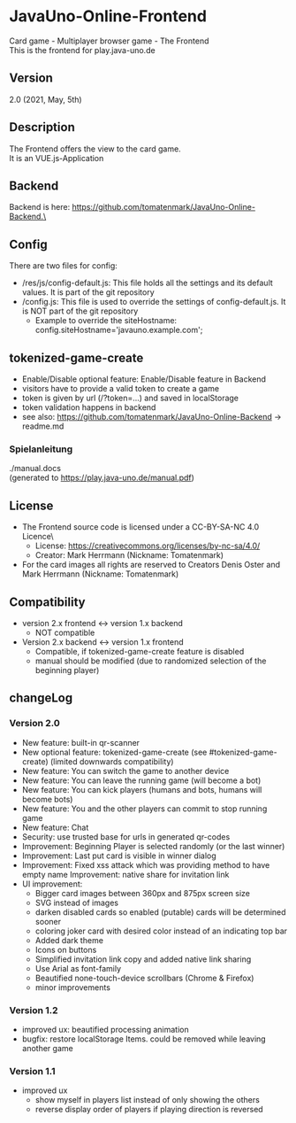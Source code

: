 # JavaUno-Online-Frontend
Card game - Multiplayer browser game - The Frontend\
This is the frontend for play.java-uno.de

## Version
2.0 (2021, May, 5th)

## Description
The Frontend offers the view to the card game.\
It is an VUE.js-Application

## Backend
Backend is here: https://github.com/tomatenmark/JavaUno-Online-Backend.\

## Config
There are two files for config:
* /res/js/config-default.js: This file holds all the settings and its default values. It is part of the git repository
* /config.js: This file is used to override the settings of config-default.js. It is NOT part of the git repository
  * Example to override the siteHostname: config.siteHostname='javauno.example.com';

## tokenized-game-create
* Enable/Disable optional feature: Enable/Disable feature in Backend
* visitors have to provide a valid token to create a game
* token is given by url (/?token=...) and saved in localStorage
* token validation happens in backend
* see also: https://github.com/tomatenmark/JavaUno-Online-Backend -> readme.md

### Spielanleitung
./manual.docs\
(generated to https://play.java-uno.de/manual.pdf)

## License
* The Frontend source code is licensed under a CC-BY-SA-NC 4.0 Licence\
   * License: https://creativecommons.org/licenses/by-nc-sa/4.0/
   * Creator: Mark Herrmann (Nickname: Tomatenmark)
* For the card images all rights are reserved to Creators Denis Oster and Mark Herrmann (Nickname: Tomatenmark)

## Compatibility
* version 2.x frontend <-> version 1.x backend
  * NOT compatible
* Version 2.x backend <-> version 1.x frontend
  * Compatible, if tokenized-game-create feature is disabled
  * manual should be modified (due to randomized selection of the beginning player)

## changeLog

### Version 2.0
* New feature: built-in qr-scanner
* New optional feature: tokenized-game-create (see #tokenized-game-create) (limited downwards compatibility)
* New feature: You can switch the game to another device
* New feature: You can leave the running game (will become a bot)
* New feature: You can kick players (humans and bots, humans will become bots)
* New feature: You and the other players can commit to stop running game
* New feature: Chat 
* Security: use trusted base for urls in generated qr-codes
* Improvement: Beginning Player is selected randomly (or the last winner)
* Improvement: Last put card is visible in winner dialog
* Improvement: Fixed xss attack which was providing method to have empty name
  Improvement: native share for invitation link
* UI improvement:
  * Bigger card images between 360px and 875px screen size
  * SVG instead of images
  * darken disabled cards so enabled (putable) cards will be determined sooner
  * coloring joker card with desired color instead of an indicating top bar
  * Added dark theme
  * Icons on buttons
  * Simplified invitation link copy and added native link sharing
  * Use Arial as font-family
  * Beautified none-touch-device scrollbars (Chrome & Firefox)
  * minor improvements

### Version 1.2
* improved ux: beautified processing animation
* bugfix: restore localStorage Items. could be removed while leaving another game

### Version 1.1
* improved ux
   * show myself in players list instead of only showing the others
   * reverse display order of players if playing direction is reversed
